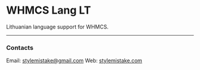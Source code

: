WHMCS Lang LT
============

Lithuanian language support for WHMCS.

***

### Contacts
Email: stylemistake@gmail.com
Web: [stylemistake.com](http://stylemistake.com)
